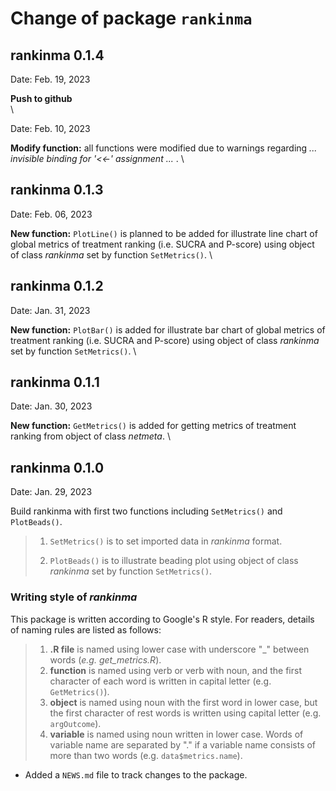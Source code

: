# Change of package `rankinma`

## rankinma 0.1.4

Date: Feb. 19, 2023

**Push to github**  
\

Date: Feb. 10, 2023

**Modify function:** all functions were modified due to warnings regarding *... invisible binding for '<<-' assignment ...* .
\

## rankinma 0.1.3

Date: Feb. 06, 2023

**New function:** `PlotLine()` is planned to be added for illustrate line chart of global metrics of treatment ranking (i.e. SUCRA and P-score) using object of class *rankinma* set by function `SetMetrics()`.
\

## rankinma 0.1.2

Date: Jan. 31, 2023

**New function:** `PlotBar()` is added for illustrate bar chart of global metrics of treatment ranking (i.e. SUCRA and P-score) using object of class *rankinma* set by function `SetMetrics()`.
\

## rankinma 0.1.1 

Date: Jan. 30, 2023

**New function:** `GetMetrics()` is added for getting metrics of treatment ranking from object of class *netmeta*.
\

## rankinma 0.1.0

Date: Jan. 29, 2023

Build rankinma with first two functions including `SetMetrics()` and `PlotBeads()`.


> 1. `SetMetrics()` is to set imported data in *rankinma* format.
>
> 2. `PlotBeads()` is to illustrate beading plot using object of class *rankinma* set by function `SetMetrics()`.


### Writing style of *rankinma*

This package is written according to Google's R style. For readers, details of naming rules are listed as follows:
> 1. **.R file** is named using lower case with underscore "_" between words (*e.g. get_metrics.R*). 
> 2. **function** is named using verb or verb with noun, and the first character of each word is written in capital letter (e.g. `GetMetrics()`).
> 3. **object** is named using noun with the first word in lower case, but the first character of rest words is written using capital letter (e.g. `argOutcome`).
> 4. **variable** is named using noun written in lower case. Words of variable name are separated by "." if a variable name consists of more than two words (e.g. `data$metrics.name`).

- Added a `NEWS.md` file to track changes to the package.
